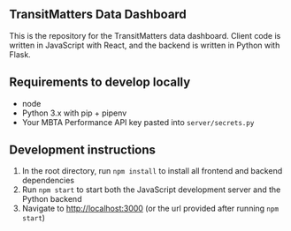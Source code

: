 ## TransitMatters Data Dashboard

This is the repository for the TransitMatters data dashboard. Client code is written in JavaScript with React, and the backend is written in Python with Flask.

## Requirements to develop locally
* node
* Python 3.x with pip + pipenv
* Your MBTA Performance API key pasted into `server/secrets.py`

## Development instructions
1. In the root directory, run `npm install` to install all frontend and backend dependencies
2. Run `npm start` to start both the JavaScript development server and the Python backend
3. Navigate to [http://localhost:3000](http://localhost:3000) (or the url provided after running `npm start`)